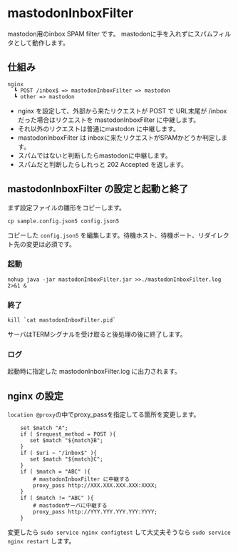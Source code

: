 # mastodonInboxFilter

mastodon用のinbox SPAM filter です。
mastodonに手を入れずにスパムフィルタとして動作します。

## 仕組み

```
nginx
  ┗ POST /inbox$ => mastodonInboxFilter => mastodon
  ┗ other => mastodon 
```
- nginx を設定して、外部から来たリクエストが POST で URL末尾が /inbox だった場合はリクエストを mastodonInboxFilter に中継します。
- それ以外のリクエストは普通にmastodon に中継します。
- mastodonInboxFilter は inboxに来たリクエストがSPAMかどうか判定します。
- スパムではないと判断したらmastodonに中継します。
- スパムだと判断したらしれっと 202 Accepted を返します。

## mastodonInboxFilter の設定と起動と終了
まず設定ファイルの雛形をコピーします。
```
cp sample.config.json5 config.json5
```
コピーした `config.json5` を編集します。待機ホスト、待機ポート、リダイレクト先の変更は必須です。

### 起動
```
nohup java -jar mastodonInboxFilter.jar >>./mastodonInboxFilter.log 2>&1 &
```

### 終了
```
kill `cat mastodonInboxFilter.pid`
```
サーバはTERMシグナルを受け取ると後処理の後に終了します。

### ログ
起動時に指定した mastodonInboxFilter.log に出力されます。

## nginx の設定
`location @proxy`の中でproxy_passを指定してる箇所を変更します。

```
    set $match "A";
    if ( $request_method = POST ){
       set $match "${match}B";
    }
    if ( $uri ~ "/inbox$" ){
       set $match "${match}C";
    }
    if ( $match = "ABC" ){
        # mastodonInboxFilter に中継する
        proxy_pass http://XXX.XXX.XXX.XXX:XXXX;
    }
    if ( $match != "ABC" ){
        # mastodonサーバに中継する
        proxy_pass http://YYY.YYY.YYY.YYY:YYYY;
    }
```
変更したら `sudo service nginx configtest` して大丈夫そうなら `sudo service nginx restart` します。

